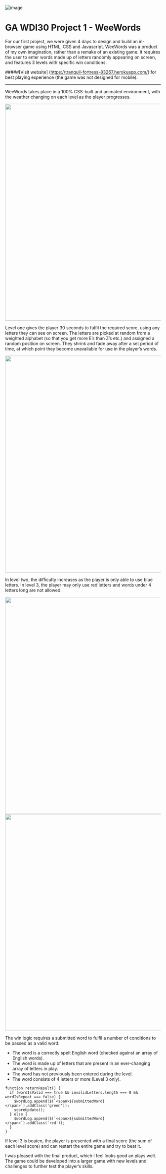 ![image](https://ga-dash.s3.amazonaws.com/production/assets/logo-9f88ae6c9c3871690e33280fcf557f33.png)

# GA WDI30 Project 1 - WeeWords

For our first project, we were given 4 days to design and build an in-browser game using HTML, CSS and Javascript. WeeWords was a product of my own imagination, rather than a remake of an existing game. It requires the user to enter words made up of letters randomly appearing on screen, and features 3 levels with specific win conditions.

#####[Visit website] (https://tranquil-fortress-83267.herokuapp.com/) for best playing experience (the game was not designed for mobile).

---

WeeWords takes place in a 100% CSS-built and animated environment, with the weather changing on each level as the player progresses.

<img src="https://imgur.com/8llXrdZ.png" width="700">

Level one gives the player 30 seconds to fulfil the required score, using any letters they can see on screen. The letters are picked at random from a weighted alphabet (so that you get more E’s than Z’s etc.) and assigned a random position on screen. They shrink and fade away after a set period of time, at which point they become unavailable for use in the player’s words.

<img src="https://imgur.com/Z2mQLZf.png" width="700">

In level two, the difficulty increases as the player is only able to use blue letters. In level 3, the player may only use red letters and words under 4 letters long are not allowed.

<img src="https://imgur.com/3yyNskp.png" width="700">

<img src="https://imgur.com/L1Ij5dt.png" width="700">

The win logic requires a submitted word to fulfil a number of conditions to be passed as a valid word:

* The word is a correctly spelt English word (checked against an array of English words).
* The word is made up of letters that are present in an ever-changing array of letters in play.
* The word has not previously been entered during the level.
* The word consists of 4 letters or more (Level 3 only).

```
function returnResult() {
  if (wordIsValid === true && invalidLetters.length === 0 && wordIsRepeat === false) {
    $wordLog.append($(`<span>${submittedWord}</span>`).addClass('green'));
    scoreUpdate();
  } else {
    $wordLog.append($(`<span>${submittedWord}</span>`).addClass('red'));
  }
}
```

If level 3 is beaten, the player is presented with a final score (the sum of each level score) and can restart the entire game and try to beat it.

I was pleased with the final product, which I feel looks good an plays well. The game could be developed into a larger game with new levels and challenges to further test the player’s skills.